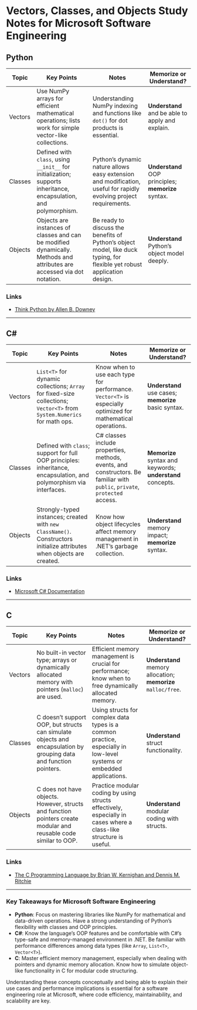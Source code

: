 # Vectors, Classes, and Objects Study Notes for Microsoft Software Engineering

## Python

| Topic              | Key Points                                                                                                                                   | Notes                                                                                                                       | Memorize or Understand?                              |
|--------------------|----------------------------------------------------------------------------------------------------------------------------------------------|-----------------------------------------------------------------------------------------------------------------------------|------------------------------------------------------|
| Vectors            | Use NumPy arrays for efficient mathematical operations; lists work for simple vector-like collections.                                       | Understanding NumPy indexing and functions like `dot()` for dot products is essential.                                      | **Understand** and be able to apply and explain.     |
| Classes            | Defined with `class`, using `__init__` for initialization; supports inheritance, encapsulation, and polymorphism.                            | Python’s dynamic nature allows easy extension and modification, useful for rapidly evolving project requirements.           | **Understand** OOP principles; **memorize** syntax.  |
| Objects            | Objects are instances of classes and can be modified dynamically. Methods and attributes are accessed via dot notation.                      | Be ready to discuss the benefits of Python’s object model, like duck typing, for flexible yet robust application design.    | **Understand** Python’s object model deeply.         |

### Links

- [Think Python by Allen B. Downey](https://allendowney.github.io/ThinkPython/)

---

## C#

| Topic              | Key Points                                                                                                                | Notes                                                                                                                        | Memorize or Understand?                                   |
|--------------------|---------------------------------------------------------------------------------------------------------------------------|------------------------------------------------------------------------------------------------------------------------------|-----------------------------------------------------------|
| Vectors            | `List<T>` for dynamic collections; `Array` for fixed-size collections; `Vector<T>` from `System.Numerics` for math ops.  | Know when to use each type for performance. `Vector<T>` is especially optimized for mathematical operations.                 | **Understand** use cases; **memorize** basic syntax.      |
| Classes            | Defined with `class`; support for full OOP principles: inheritance, encapsulation, and polymorphism via interfaces.       | C# classes include properties, methods, events, and constructors. Be familiar with `public`, `private`, `protected` access. | **Memorize** syntax and keywords; **understand** concepts.|
| Objects            | Strongly-typed instances; created with `new ClassName()`. Constructors initialize attributes when objects are created.    | Know how object lifecycles affect memory management in .NET’s garbage collection.                                           | **Understand** memory impact; **memorize** syntax.        |

### Links

- [Microsoft C# Documentation](https://docs.microsoft.com/en-us/dotnet/csharp/)

---

## C

| Topic              | Key Points                                                                                                                 | Notes                                                                                                                    | Memorize or Understand?                             |
|--------------------|----------------------------------------------------------------------------------------------------------------------------|--------------------------------------------------------------------------------------------------------------------------|----------------------------------------------------|
| Vectors            | No built-in vector type; arrays or dynamically allocated memory with pointers (`malloc`) are used.                         | Efficient memory management is crucial for performance; know when to free dynamically allocated memory.                   | **Understand** memory allocation; **memorize** `malloc/free`.|
| Classes            | C doesn’t support OOP, but structs can simulate objects and encapsulation by grouping data and function pointers.          | Using structs for complex data types is a common practice, especially in low-level systems or embedded applications.     | **Understand** struct functionality.               |
| Objects            | C does not have objects. However, structs and function pointers create modular and reusable code similar to OOP.           | Practice modular coding by using structs effectively, especially in cases where a class-like structure is useful.        | **Understand** modular coding with structs.        |

### Links

- [The C Programming Language by Brian W. Kernighan and Dennis M. Ritchie](https://en.wikipedia.org/wiki/The_C_Programming_Language)

---

### Key Takeaways for Microsoft Software Engineering
- **Python**: Focus on mastering libraries like NumPy for mathematical and data-driven operations. Have a strong understanding of Python’s flexibility with classes and OOP principles.
- **C#**: Know the language’s OOP features and be comfortable with C#’s type-safe and memory-managed environment in .NET. Be familiar with performance differences among data types (like `Array`, `List<T>`, `Vector<T>`).
- **C**: Master efficient memory management, especially when dealing with pointers and dynamic memory allocation. Know how to simulate object-like functionality in C for modular code structuring.

Understanding these concepts conceptually and being able to explain their use cases and performance implications is essential for a software engineering role at Microsoft, where code efficiency, maintainability, and scalability are key.
